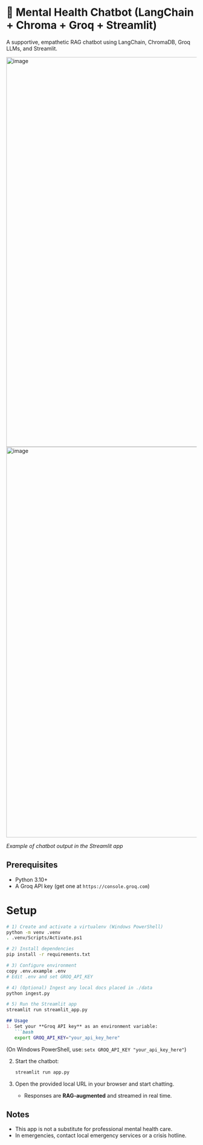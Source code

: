 # 🧠 Mental Health Chatbot (LangChain + Chroma + Groq + Streamlit)

A supportive, empathetic RAG chatbot using LangChain, ChromaDB, Groq LLMs, and Streamlit.

<img width="1919" height="1029" alt="image" src="https://github.com/user-attachments/assets/e8309cbb-9563-4901-9c6b-00514aff72cb" />

<img width="1919" height="1031" alt="image" src="https://github.com/user-attachments/assets/6a1f9d78-b35b-4754-b5bf-3eed9092cae0" />

  
*Example of chatbot output in the Streamlit app*


## Prerequisites
- Python 3.10+
- A Groq API key (get one at `https://console.groq.com`)

# Setup
```bash
# 1) Create and activate a virtualenv (Windows PowerShell)
python -m venv .venv
. .venv/Scripts/Activate.ps1

# 2) Install dependencies
pip install -r requirements.txt

# 3) Configure environment
copy .env.example .env
# Edit .env and set GROQ_API_KEY

# 4) (Optional) Ingest any local docs placed in ./data
python ingest.py

# 5) Run the Streamlit app
streamlit run streamlit_app.py
```

````markdown
## Usage
1. Set your **Groq API key** as an environment variable:
   ```bash
   export GROQ_API_KEY="your_api_key_here"
````

(On Windows PowerShell, use: `setx GROQ_API_KEY "your_api_key_here"`)

2. Start the chatbot:

   ```bash
   streamlit run app.py
   ```

3. Open the provided local URL in your browser and start chatting.

   * Responses are **RAG-augmented** and streamed in real time.


## Notes
- This app is not a substitute for professional mental health care.
- In emergencies, contact local emergency services or a crisis hotline.

